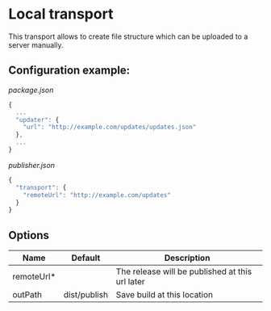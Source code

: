 # Local transport

This transport allows to create file structure which can be uploaded
to a server manually.

## Configuration example:
*package.json*
```js
{
  ...
  "updater": {
    "url": "http://example.com/updates/updates.json"
  },
  ...
}
```

*publisher.json*
```js
{
  "transport": {
    "remoteUrl": "http://example.com/updates"
  }
}
```

## Options
Name                | Default      | Description
--------------------|--------------|------------
remoteUrl*          |              | The release will be published at this url later
outPath             | dist/publish | Save build at this location